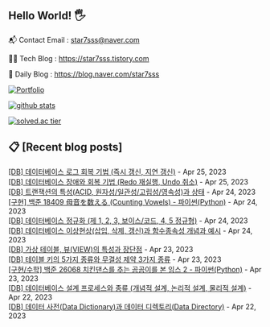 ## Hello World! 🖐

📬 Contact Email : star7sss@naver.com

👨‍💻 Tech Blog : https://star7sss.tistory.com

🤪 Daily Blog : https://blog.naver.com/star7sss

[![Portfolio](https://img.shields.io/badge/Portfolio-%23000000.svg?style=for-the-badge&logo=firefox&logoColor=#FF7139)](https://fern-way-13f.notion.site/Jang-Thang-3b7b327981a2456c8ee5952eadb848b9)

[![github stats](https://github-readme-stats.vercel.app/api?username=jangThang&show_icons=true&hide_border=False)](https://star7sss.tistory.com)

[![solved.ac tier](http://mazassumnida.wtf/api/v2/generate_badge?boj=star7sss)](https://solved.ac/star7sss)

## 📋 [Recent blog posts]
[[DB] 데이터베이스 로그 회복 기법 (즉시 갱신, 지연 갱신)](https://star7sss.tistory.com/825) - Apr 25, 2023<br>
[[DB] 데이터베이스 장애와 회복 기법 (Redo 재실행, Undo 취소)](https://star7sss.tistory.com/824) - Apr 25, 2023<br>
[[DB] 트랜잭션의 특성(ACID, 원자성/일관성/고립성/영속성)과 상태](https://star7sss.tistory.com/823) - Apr 24, 2023<br>
[[구현] 백준 18409 母音を数える (Counting Vowels) - 파이썬(Python)](https://star7sss.tistory.com/764) - Apr 24, 2023<br>
[[DB] 데이터베이스 정규화 (제 1, 2, 3, 보이스/코드, 4, 5 정규형)](https://star7sss.tistory.com/822) - Apr 24, 2023<br>
[[DB] 데이터베이스 이상현상(삽입, 삭제, 갱신)과 함수종속성 개념과 예시](https://star7sss.tistory.com/821) - Apr 24, 2023<br>
[[DB] 가상 테이블, 뷰(VIEW)의 특성과 장단점](https://star7sss.tistory.com/820) - Apr 23, 2023<br>
[[DB] 테이블 키의 5가지 종류와 무결성 제약 3가지 종류](https://star7sss.tistory.com/819) - Apr 23, 2023<br>
[[구현/수학] 백준 26068 치킨댄스를 추는 곰곰이를 본 임스 2 - 파이썬(Python)](https://star7sss.tistory.com/767) - Apr 23, 2023<br>
[[DB] 데이터베이스 설계 프로세스와 종류 (개념적 설계, 논리적 설계, 물리적 설계)](https://star7sss.tistory.com/818) - Apr 22, 2023<br>
[[DB] 데이터 사전(Data Dictionary)과 데이터 디렉토리(Data Directory)](https://star7sss.tistory.com/817) - Apr 22, 2023<br>
